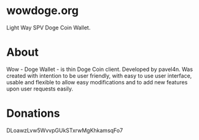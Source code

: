 wowdoge.org
===========

Light Way SPV Doge Coin Wallet.

About
=====
Wow - Doge Wallet - is thin Doge Coin client. Developed by pavel4n. 
Was created with intention to be user friendly, with easy to use user interface, 
usable and flexible to allow easy modifications and to add new features upon user requests easily.

Donations
=========

DLoawzLvw5WvvpGUkSTxrwMgKhkamsqFo7
